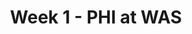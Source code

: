 ---
layout: game
title: Week 1 - PHI at WAS
season: 2013
game_id: 2013_01_PHI_WAS
away_team: PHI
home_team: WAS
---